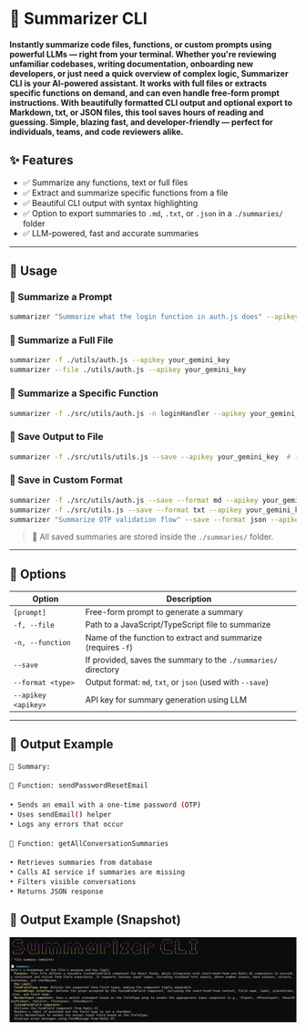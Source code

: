 # 🚀 Summarizer CLI

#### Instantly summarize code files, functions, or custom prompts using powerful LLMs — right from your terminal. Whether you're reviewing unfamiliar codebases, writing documentation, onboarding new developers, or just need a quick overview of complex logic, Summarizer CLI is your AI-powered assistant. It works with full files or extracts specific functions on demand, and can even handle free-form prompt instructions. With beautifully formatted CLI output and optional export to Markdown, txt, or JSON files, this tool saves hours of reading and guessing. Simple, blazing fast, and developer-friendly — perfect for individuals, teams, and code reviewers alike.

## ✨ Features

* ✅ Summarize any functions, text or full files
* ✅ Extract and summarize specific functions from a file
* ✅ Beautiful CLI output with syntax highlighting
* ✅ Option to export summaries to `.md`, `.txt`, or `.json` in a `./summaries/` folder
* ✅ LLM-powered, fast and accurate summaries

---

## 🚀 Usage

### 🔹 Summarize a Prompt

```bash
summarizer "Summarize what the login function in auth.js does" --apikey your_gemini_key
```

### 🔹 Summarize a Full File

```bash
summarizer -f ./utils/auth.js --apikey your_gemini_key
summarizer --file ./utils/auth.js --apikey your_gemini_key
```

### 🔹 Summarize a Specific Function

```bash
summarizer -f ./src/utils/auth.js -n loginHandler --apikey your_gemini_key
```

### 🔹 Save Output to File

```bash
summarizer -f ./src/utils/utils.js --save --apikey your_gemini_key  # (saves in .md by default)
```

### 🔹 Save in Custom Format

```bash
summarizer -f ./src/utils/auth.js --save --format md --apikey your_gemini_key
summarizer -f ./src/utils.js --save --format txt --apikey your_gemini_key
summarizer "Summarize OTP validation flow" --save --format json --apikey your_gemini_key
```

> 📁 All saved summaries are stored inside the `./summaries/` folder.

---

## 🧾 Options

| Option              | Description                                                    |
| -----------------   | -------------------------------------------------------------- |
| `[prompt]`          | Free-form prompt to generate a summary                         |
| `-f, --file`        | Path to a JavaScript/TypeScript file to summarize              |
| `-n, --function`    | Name of the function to extract and summarize (requires `-f`)  |
| `--save`            | If provided, saves the summary to the `./summaries/` directory |
| `--format <type>`   | Output format: `md`, `txt`, or `json` (used with `--save`)     |
| `--apikey <apikey>` | API key for summary generation using LLM                       |

---

## 🧠 Output Example

```bash
📄 Summary:

📌 Function: sendPasswordResetEmail

• Sends an email with a one-time password (OTP)
• Uses sendEmail() helper
• Logs any errors that occur

📌 Function: getAllConversationSummaries

• Retrieves summaries from database
• Calls AI service if summaries are missing
• Filters visible conversations
• Returns JSON response
```

## 🧠 Output Example (Snapshot)

![CLI Example Snapshot](https://github.com/YashLoriya02/npm-summarizer-cli/blob/main/image-1.png)